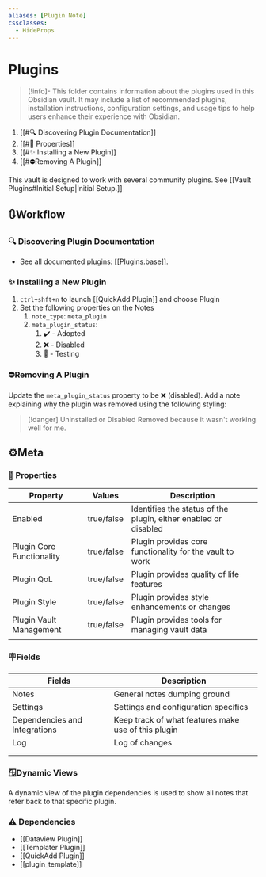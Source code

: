 ```yaml
---
aliases: [Plugin Note]
cssclasses:
  - HideProps
---
```

# Plugins

> [!info]-
> This folder contains information about the plugins used in this Obsidian vault. It may include a list of recommended plugins, installation instructions, configuration settings, and usage tips to help users enhance their experience with Obsidian.

1. [[#🔍 Discovering Plugin Documentation]]
2. [[#🔩 Properties]]
3. [[#✨ Installing a New Plugin]]
4. [[#⛔Removing A Plugin]]

This vault is designed to work with several community plugins. See [[Vault Plugins#Initial Setup|Initial Setup.]]

## 🔃Workflow

### 🔍 Discovering Plugin Documentation

- See all documented plugins: [[Plugins.base]].

### ✨ Installing a New Plugin

1.  `ctrl+shft+n` to launch [[QuickAdd Plugin]] and choose Plugin
2. Set the following properties on the Notes
	1. `note_type`: `meta_plugin`
	2. `meta_plugin_status`: 
		1. ✔️ - Adopted
		2. ❌ - Disabled
		3. 🧪 - Testing

### ⛔Removing A Plugin

Update the `meta_plugin_status` property to be ❌ (disabled). Add a note explaining why the plugin was removed using the following styling:

> [!danger] Uninstalled or Disabled
> Removed because it wasn't working well for me.

## ⚙️Meta

### 🔩 Properties

| Property                  | Values     | Description                                                     |
| ------------------------- | ---------- | --------------------------------------------------------------- |
| Enabled                   | true/false | Identifies the status of the plugin, either enabled or disabled |
| Plugin Core Functionality | true/false | Plugin provides core functionality for the vault to work        |
| Plugin QoL                | true/false | Plugin provides quality of life features                        |
| Plugin Style              | true/false | Plugin provides style enhancements or changes                   |
| Plugin Vault Management   | true/false | Plugin provides tools for managing vault data                   |
|                           |            |                                                                 |

### 🪧Fields

| Fields                        | Description                                         |
| ----------------------------- | --------------------------------------------------- |
| Notes                         | General notes dumping ground                        |
| Settings                      | Settings and configuration specifics                |
| Dependencies and Integrations | Keep track of what features make use of this plugin |
| Log                           | Log of changes                                      |
|                               |                                                     |
|                               |                                                     |

### 🪟Dynamic Views

A dynamic view of the plugin dependencies is used to show all notes that refer back to that specific plugin.

### ⚠️ Dependencies

- [[Dataview Plugin]]
- [[Templater Plugin]]
- [[QuickAdd Plugin]]
- [[plugin_template]]
